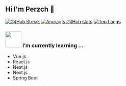 ## Hi I'm Perzch 👋

<!--
**Perzch/Perzch** is a ✨ _special_ ✨ repository because its `README.md` (this file) appears on your GitHub profile.

Here are some ideas to get you started:

- 🔭 I’m currently working on ...
- 🌱 I’m currently learning ...
- 👯 I’m looking to collaborate on ...
- 🤔 I’m looking for help with ...
- 💬 Ask me about ...
- 📫 How to reach me: ...
- 😄 Pronouns: ...
- ⚡ Fun fact: ...
-->
[![GitHub Streak](https://github-readme-streak-stats.herokuapp.com/?user=Perzch)](https://git.io/streak-stats)
[![Anurag's GitHub stats](https://github-readme-stats.vercel.app/api?username=Perzch)](https://github.com/anuraghazra/github-readme-stats)
[![Top Langs](https://github-readme-stats.vercel.app/api/top-langs/?username=Perzch)](https://github.com/anuraghazra/github-readme-stats)

### <img src="https://raw.githubusercontent.com/alexnaiman/alexnaiman/master/resources/Confused_Dog.gif" height="50px" /> I’m currently learning ...
  - Vue.js
  - React.js
  - Nest.js
  - Next.js
  - Spring Boot
